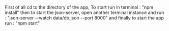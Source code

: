 First of all cd to the directory of the app,
To start run  in terminal  : "npm install"
then to start the json-server, open another terminal instance and run : "json-server --watch data/db.json --port 8000"
and finally to start the app run : "npm start"
